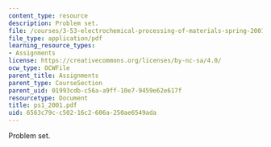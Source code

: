 ```yaml
---
content_type: resource
description: Problem set.
file: /courses/3-53-electrochemical-processing-of-materials-spring-2001/6563c79cc50216c2606a250ae6549ada_ps1_2001.pdf
file_type: application/pdf
learning_resource_types:
- Assignments
license: https://creativecommons.org/licenses/by-nc-sa/4.0/
ocw_type: OCWFile
parent_title: Assignments
parent_type: CourseSection
parent_uid: 01993cdb-c56a-a9ff-10e7-9459e62e617f
resourcetype: Document
title: ps1_2001.pdf
uid: 6563c79c-c502-16c2-606a-250ae6549ada
---
```

Problem set.